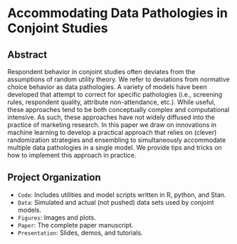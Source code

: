 Accommodating Data Pathologies in Conjoint Studies
================

## Abstract

Respondent behavior in conjoint studies often deviates from the
assumptions of random utility theory. We refer to deviations from
normative choice behavior as data pathologies. A variety of models have
been developed that attempt to correct for specific pathologies (i.e.,
screening rules, respondent quality, attribute non-attendance, etc.).
While useful, these approaches tend to be both conceptually complex and
computational intensive. As such, these approaches have not widely
diffused into the practice of marketing research. In this paper we draw
on innovations in machine learning to develop a practical approach that
relies on (clever) randomization strategies and ensembling to
simultaneously accommodate multiple data pathologies in a single model.
We provide tips and tricks on how to implement this approach in
practice.

## Project Organization

  - `Code`: Includes utilities and model scripts written in R, python,
    and Stan.
  - `Data`: Simulated and actual (not pushed) data sets used by conjoint
    models.
  - `Figures`: Images and plots.
  - `Paper`: The complete paper manuscript.
  - `Presentation`: Slides, demos, and tutorials.
